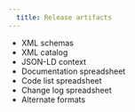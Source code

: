 ```yaml
---
  title: Release artifacts
---
```


- XML schemas
- XML catalog
- JSON-LD context
- Documentation spreadsheet
- Code list spreadsheet
- Change log spreadsheet
- Alternate formats
